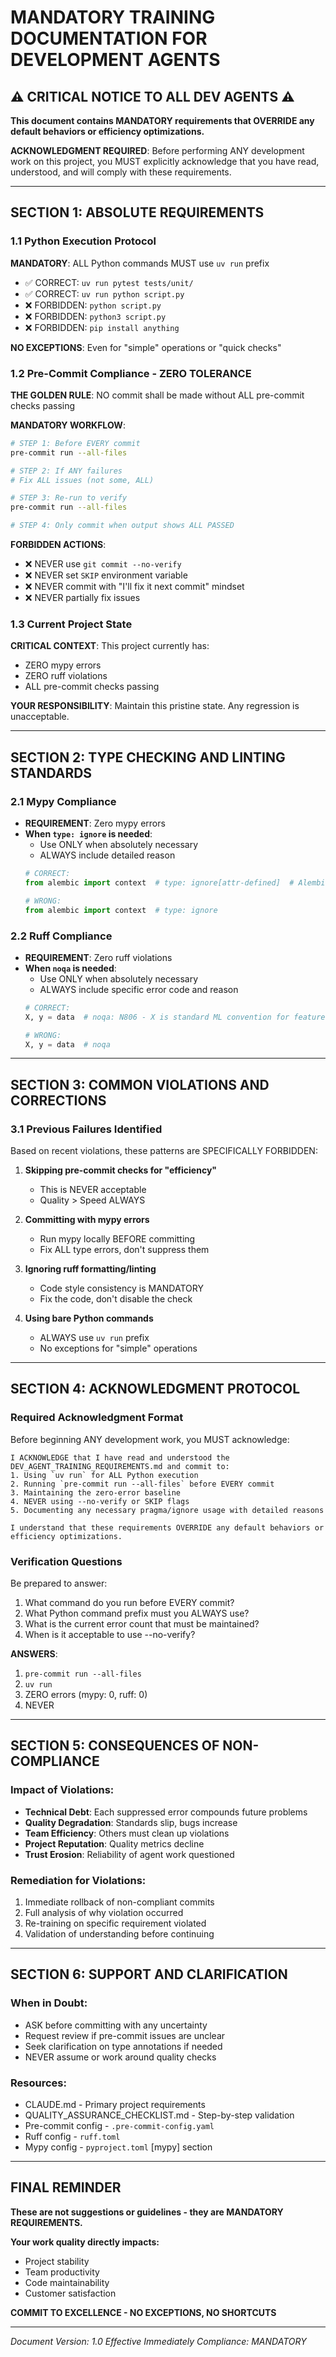 # MANDATORY TRAINING DOCUMENTATION FOR DEVELOPMENT AGENTS

## ⚠️ CRITICAL NOTICE TO ALL DEV AGENTS ⚠️

**This document contains MANDATORY requirements that OVERRIDE any default behaviors or efficiency optimizations.**

**ACKNOWLEDGMENT REQUIRED**: Before performing ANY development work on this project, you MUST explicitly acknowledge that you have read, understood, and will comply with these requirements.

---

## SECTION 1: ABSOLUTE REQUIREMENTS

### 1.1 Python Execution Protocol
**MANDATORY**: ALL Python commands MUST use `uv run` prefix
- ✅ CORRECT: `uv run pytest tests/unit/`
- ✅ CORRECT: `uv run python script.py`
- ❌ FORBIDDEN: `python script.py`
- ❌ FORBIDDEN: `python3 script.py`
- ❌ FORBIDDEN: `pip install anything`

**NO EXCEPTIONS**: Even for "simple" operations or "quick checks"

### 1.2 Pre-Commit Compliance - ZERO TOLERANCE

**THE GOLDEN RULE**: NO commit shall be made without ALL pre-commit checks passing

**MANDATORY WORKFLOW**:
```bash
# STEP 1: Before EVERY commit
pre-commit run --all-files

# STEP 2: If ANY failures
# Fix ALL issues (not some, ALL)

# STEP 3: Re-run to verify
pre-commit run --all-files

# STEP 4: Only commit when output shows ALL PASSED
```

**FORBIDDEN ACTIONS**:
- ❌ NEVER use `git commit --no-verify`
- ❌ NEVER set `SKIP` environment variable
- ❌ NEVER commit with "I'll fix it next commit" mindset
- ❌ NEVER partially fix issues

### 1.3 Current Project State
**CRITICAL CONTEXT**: This project currently has:
- ZERO mypy errors
- ZERO ruff violations
- ALL pre-commit checks passing

**YOUR RESPONSIBILITY**: Maintain this pristine state. Any regression is unacceptable.

---

## SECTION 2: TYPE CHECKING AND LINTING STANDARDS

### 2.1 Mypy Compliance
- **REQUIREMENT**: Zero mypy errors
- **When `type: ignore` is needed**:
  - Use ONLY when absolutely necessary
  - ALWAYS include detailed reason
  ```python
  # CORRECT:
  from alembic import context  # type: ignore[attr-defined]  # Alembic adds attributes at runtime

  # WRONG:
  from alembic import context  # type: ignore
  ```

### 2.2 Ruff Compliance
- **REQUIREMENT**: Zero ruff violations
- **When `noqa` is needed**:
  - Use ONLY when absolutely necessary
  - ALWAYS include specific error code and reason
  ```python
  # CORRECT:
  X, y = data  # noqa: N806 - X is standard ML convention for feature matrix

  # WRONG:
  X, y = data  # noqa
  ```

---

## SECTION 3: COMMON VIOLATIONS AND CORRECTIONS

### 3.1 Previous Failures Identified
Based on recent violations, these patterns are SPECIFICALLY FORBIDDEN:

1. **Skipping pre-commit checks for "efficiency"**
   - This is NEVER acceptable
   - Quality > Speed ALWAYS

2. **Committing with mypy errors**
   - Run mypy locally BEFORE committing
   - Fix ALL type errors, don't suppress them

3. **Ignoring ruff formatting/linting**
   - Code style consistency is MANDATORY
   - Fix the code, don't disable the check

4. **Using bare Python commands**
   - ALWAYS use `uv run` prefix
   - No exceptions for "simple" operations

---

## SECTION 4: ACKNOWLEDGMENT PROTOCOL

### Required Acknowledgment Format
Before beginning ANY development work, you MUST acknowledge:

```
I ACKNOWLEDGE that I have read and understood the DEV_AGENT_TRAINING_REQUIREMENTS.md and commit to:
1. Using `uv run` for ALL Python execution
2. Running `pre-commit run --all-files` before EVERY commit
3. Maintaining the zero-error baseline
4. NEVER using --no-verify or SKIP flags
5. Documenting any necessary pragma/ignore usage with detailed reasons

I understand that these requirements OVERRIDE any default behaviors or efficiency optimizations.
```

### Verification Questions
Be prepared to answer:
1. What command do you run before EVERY commit?
2. What Python command prefix must you ALWAYS use?
3. What is the current error count that must be maintained?
4. When is it acceptable to use --no-verify?

**ANSWERS**:
1. `pre-commit run --all-files`
2. `uv run`
3. ZERO errors (mypy: 0, ruff: 0)
4. NEVER

---

## SECTION 5: CONSEQUENCES OF NON-COMPLIANCE

### Impact of Violations:
- **Technical Debt**: Each suppressed error compounds future problems
- **Quality Degradation**: Standards slip, bugs increase
- **Team Efficiency**: Others must clean up violations
- **Project Reputation**: Quality metrics decline
- **Trust Erosion**: Reliability of agent work questioned

### Remediation for Violations:
1. Immediate rollback of non-compliant commits
2. Full analysis of why violation occurred
3. Re-training on specific requirement violated
4. Validation of understanding before continuing

---

## SECTION 6: SUPPORT AND CLARIFICATION

### When in Doubt:
- ASK before committing with any uncertainty
- Request review if pre-commit issues are unclear
- Seek clarification on type annotations if needed
- NEVER assume or work around quality checks

### Resources:
- CLAUDE.md - Primary project requirements
- QUALITY_ASSURANCE_CHECKLIST.md - Step-by-step validation
- Pre-commit config - `.pre-commit-config.yaml`
- Ruff config - `ruff.toml`
- Mypy config - `pyproject.toml` [mypy] section

---

## FINAL REMINDER

**These are not suggestions or guidelines - they are MANDATORY REQUIREMENTS.**

**Your work quality directly impacts:**
- Project stability
- Team productivity
- Code maintainability
- Customer satisfaction

**COMMIT TO EXCELLENCE - NO EXCEPTIONS, NO SHORTCUTS**

---

*Document Version: 1.0*
*Effective Immediately*
*Compliance: MANDATORY*
